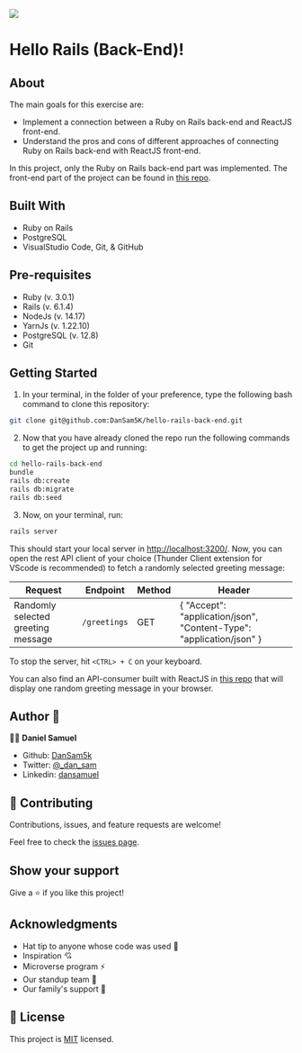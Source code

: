 ![](https://img.shields.io/badge/Microverse-blueviolet)

# Hello Rails (Back-End)!

## About

The main goals for this exercise are:

- Implement a connection between a Ruby on Rails back-end and ReactJS front-end.
- Understand the pros and cons of different approaches of connecting Ruby on Rails back-end with ReactJS front-end.

In this project, only the Ruby on Rails back-end part was implemented. The front-end part of the project can be found in [this repo](https://github.com/DanSam5K/hello-react-front-end/).

## Built With

- Ruby on Rails
- PostgreSQL
- VisualStudio Code, Git, & GitHub

## Pre-requisites

- Ruby (v. 3.0.1)
- Rails (v. 6.1.4)
- NodeJs (v. 14.17)
- YarnJs (v. 1.22.10)
- PostgreSQL (v. 12.8)
- Git

## Getting Started

1. In your terminal, in the folder of your preference, type the following bash command to clone this repository:

```sh
git clone git@github.com:DanSam5K/hello-rails-back-end.git
```

2. Now that you have already cloned the repo run the following commands to get the project up and running:

```sh
cd hello-rails-back-end
bundle
rails db:create
rails db:migrate
rails db:seed
```

3. Now, on your terminal, run:

```sh
rails server
```

This should start your local server in [http://localhost:3200/](http://localhost:3200/). Now, you can open the rest API client of your choice (Thunder Client extension for VScode is recommended) to fetch a randomly selected greeting message:

| Request                            | Endpoint         | Method | Header                                                               |
| ---------------------------------- | ---------------- | ------ | -------------------------------------------------------------------- |
| Randomly selected greeting message | `/greetings` | GET    | { "Accept": "application/json", "Content-Type": "application/json" } |

To stop the server, hit `<CTRL> + C` on your keyboard.

You can also find an API-consumer built with ReactJS in [this repo](https://github.com/DanSam5k/hello-react-front-end/) that will display one random greeting message in your browser.

## Author 👤 

👨‍💻 **Daniel Samuel**

- Github: [DanSam5k](https://github.com/DanSam5k)
- Twitter: [@_dan_sam](https://twitter.com/_dan_sam)
- Linkedin: [dansamuel](https://www.linkedin.com/in/dansamuel/)

## 🤝 Contributing

Contributions, issues, and feature requests are welcome!

Feel free to check the [issues page](https://github.com/DanSam5K/hello-rails-back-end/issues).

## Show your support

Give a ⭐️ if you like this project!
## Acknowledgments
- Hat tip to anyone whose code was used 🔰
- Inspiration 💘
- Microverse program ⚡
- Our standup team 🏹
- Our family's support 🙌

## 📝 License

This project is [MIT](./LICENSE) licensed.